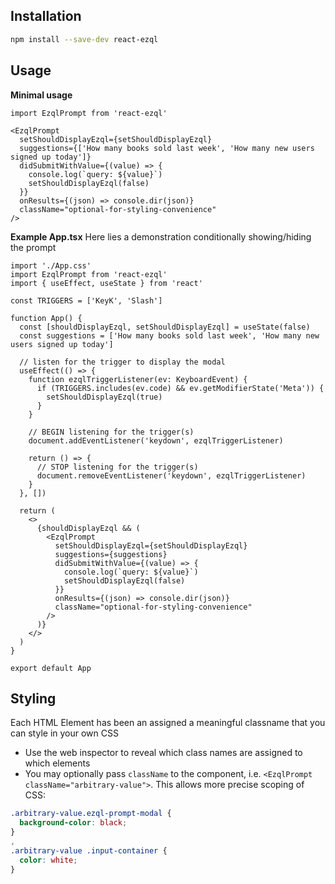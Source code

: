 ## Installation

```sh
npm install --save-dev react-ezql
```

## Usage

**Minimal usage**

```tsx
import EzqlPrompt from 'react-ezql'

<EzqlPrompt
  setShouldDisplayEzql={setShouldDisplayEzql}
  suggestions={['How many books sold last week', 'How many new users signed up today']}
  didSubmitWithValue={(value) => {
    console.log(`query: ${value}`)
    setShouldDisplayEzql(false)
  }}
  onResults={(json) => console.dir(json)}
  className="optional-for-styling-convenience"
/>
```

**Example App.tsx**
Here lies a demonstration conditionally showing/hiding the prompt

```tsx
import './App.css'
import EzqlPrompt from 'react-ezql'
import { useEffect, useState } from 'react'

const TRIGGERS = ['KeyK', 'Slash']

function App() {
  const [shouldDisplayEzql, setShouldDisplayEzql] = useState(false)
  const suggestions = ['How many books sold last week', 'How many new users signed up today']

  // listen for the trigger to display the modal
  useEffect(() => {
    function ezqlTriggerListener(ev: KeyboardEvent) {
      if (TRIGGERS.includes(ev.code) && ev.getModifierState('Meta')) {
        setShouldDisplayEzql(true)
      }
    }

    // BEGIN listening for the trigger(s)
    document.addEventListener('keydown', ezqlTriggerListener)

    return () => {
      // STOP listening for the trigger(s)
      document.removeEventListener('keydown', ezqlTriggerListener)
    }
  }, [])

  return (
    <>
      {shouldDisplayEzql && (
        <EzqlPrompt
          setShouldDisplayEzql={setShouldDisplayEzql}
          suggestions={suggestions}
          didSubmitWithValue={(value) => {
            console.log(`query: ${value}`)
            setShouldDisplayEzql(false)
          }}
          onResults={(json) => console.dir(json)}
          className="optional-for-styling-convenience"
        />
      )}
    </>
  )
}

export default App
```

## Styling

<!-- TODO? Perhaps we make it possible to utilize CSS variables (when defined) -->

Each HTML Element has been an assigned a meaningful classname that you can style in your own CSS

- Use the web inspector to reveal which class names are assigned to which elements
- You may optionally pass `className` to the component, i.e. `<EzqlPrompt className="arbitrary-value">`. This allows more precise scoping of CSS:

```css
.arbitrary-value.ezql-prompt-modal {
  background-color: black;
}
,
.arbitrary-value .input-container {
  color: white;
}
```
